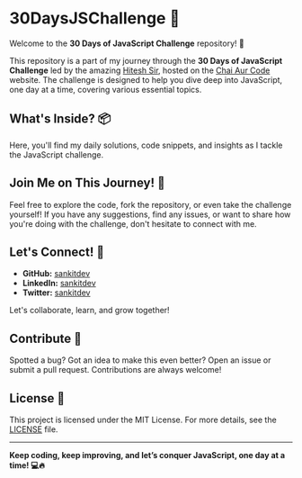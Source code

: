 # 30DaysJSChallenge 🚀

Welcome to the **30 Days of JavaScript Challenge** repository! 🎉

This repository is a part of my journey through the **30 Days of JavaScript Challenge** led by the amazing [Hitesh Sir](https://github.com/hiteshchoudhary), hosted on the [Chai Aur Code](chaicode.com) website. The challenge is designed to help you dive deep into JavaScript, one day at a time, covering various essential topics.

## What's Inside? 📦

Here, you'll find my daily solutions, code snippets, and insights as I tackle the JavaScript challenge.

## Join Me on This Journey! 🌟

Feel free to explore the code, fork the repository, or even take the challenge yourself! If you have any suggestions, find any issues, or want to share how you're doing with the challenge, don't hesitate to connect with me.

## Let's Connect! 🤝

- **GitHub:** [sankitdev](https://github.com/sankitdev)  
- **LinkedIn:** [sankitdev](https://www.linkedin.com/in/sankitdev)  
- **Twitter:** [sankitdev](https://twitter.com/sankitdev) 

Let's collaborate, learn, and grow together!

## Contribute 🚀

Spotted a bug? Got an idea to make this even better? Open an issue or submit a pull request. Contributions are always welcome!

## License 📜

This project is licensed under the MIT License. For more details, see the [LICENSE](LICENSE) file.

---

**Keep coding, keep improving, and let’s conquer JavaScript, one day at a time! 💻🔥**
